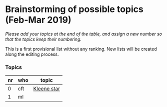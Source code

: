 # Brainstorming of possible topics (Feb-Mar 2019)

*Please add your topics at the end of the table, and assign a new number so that the topics keep their numbering.*

This is a first provisional list without any ranking. New lists will be created along the editing process.


### Topics
| nr | who | topic |
| --- | --- | --- | 
| 0   | cft | [Kleene star](article-drafts-20190307/article-0-0.md) |
| 1   | ml | |
